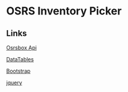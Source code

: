 # OSRS Inventory Picker

## Links

[Osrsbox Api](https://github.com/osrsbox/osrsbox-api)

[DataTables](https://datatables.net/manual/)

[Bootstrap](https://getbootstrap.com/docs/4.5/getting-started/introduction/)

[jquery](https://api.jquery.com/)